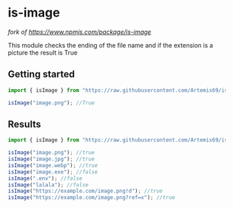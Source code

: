 # is-image

_fork of https://www.npmjs.com/package/is-image_

This module checks the ending of the file name and if the extension is a picture the result is True

## Getting started

```ts
import { isImage } from "https://raw.githubusercontent.com/Artemis69/is-image/master/mod.ts";

isImage("image.png"); //True
```

## Results

```ts
import { isImage } from "https://raw.githubusercontent.com/Artemis69/is-image/master/mod.ts";

isImage("image.png"); //true
isImage("image.jpg"); //true
isImage("image.webp"); //true
isImage("image.exe"); //false
isImage(".env"); //false
isImage("lalala"); //false
isImage("https://example.com/image.png!d"); //true
isImage("https://example.com/image.png?ref=x"); //true
```
